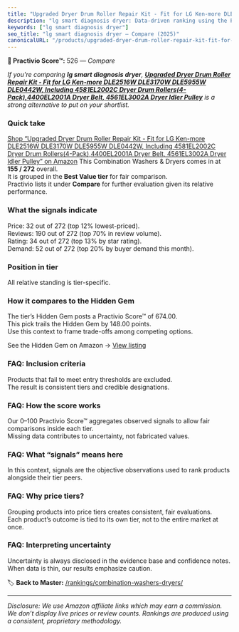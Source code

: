 ```yaml
---
title: "Upgraded Dryer Drum Roller Repair Kit - Fit for LG Ken-more DLE2516W DLE3170W DLE5955W DLE0442W, Including 4581EL2002C Dryer Drum Rollers(4-Pack),4400EL2001A Dryer Belt, 4561EL3002A Dryer Idler Pulley"
description: "lg smart diagnosis dryer: Data-driven ranking using the Practivio Score™. Positioned by quality, value, demand, findability, momentum."
keywords: ["lg smart diagnosis dryer"]
seo_title: "lg smart diagnosis dryer — Compare (2025)"
canonicalURL: "/products/upgraded-dryer-drum-roller-repair-kit-fit-for-lg-ken-more-dle2516w-dle3170w-dle5955w-dle0442w-including-4581el2002c-dryer-drum-rollers4-pack4400el2001a-dryer-belt-4561el3002a-dryer-idler-pulley-B0DZ2KRBCD/"
---
```


**🛒 Practivio Score™:** 526 — _Compare_


*If you're comparing **lg smart diagnosis dryer**, **[Upgraded Dryer Drum Roller Repair Kit - Fit for LG Ken-more DLE2516W DLE3170W DLE5955W DLE0442W, Including 4581EL2002C Dryer Drum Rollers(4-Pack),4400EL2001A Dryer Belt, 4561EL3002A Dryer Idler Pulley](https://www.amazon.com/dp/B0DZ2KRBCD?tag=practivio-20)** is a strong alternative to put on your shortlist.*
### Quick take
[Shop “Upgraded Dryer Drum Roller Repair Kit - Fit for LG Ken-more DLE2516W DLE3170W DLE5955W DLE0442W, Including 4581EL2002C Dryer Drum Rollers(4-Pack),4400EL2001A Dryer Belt, 4561EL3002A Dryer Idler Pulley” on Amazon](https://www.amazon.com/dp/B0DZ2KRBCD?tag=practivio-20)
This Combination Washers & Dryers comes in at **155 / 272** overall.  
It is grouped in the **Best Value tier** for fair comparison.  
Practivio lists it under **Compare** for further evaluation given its relative performance.

### What the signals indicate
Price: 32 out of 272 (top 12% lowest-priced).  
Reviews: 190 out of 272 (top 70% in review volume).  
Rating: 34 out of 272 (top 13% by star rating).  
Demand: 52 out of 272 (top 20% by buyer demand this month).

### Position in tier
All relative standing is tier-specific.

### How it compares to the Hidden Gem
The tier’s Hidden Gem posts a Practivio Score™ of 674.00.  
This pick trails the Hidden Gem by 148.00 points.  
Use this context to frame trade-offs among competing options.  

See the Hidden Gem on Amazon → [View listing](https://www.amazon.com/dp/B01ALBMIEI?tag=practivio-20)

### FAQ: Inclusion criteria
Products that fail to meet entry thresholds are excluded.  
The result is consistent tiers and credible designations.

### FAQ: How the score works
Our 0–100 Practivio Score™ aggregates observed signals to allow fair comparisons inside each tier.  
Missing data contributes to uncertainty, not fabricated values.

### FAQ: What “signals” means here
In this context, signals are the objective observations used to rank products alongside their tier peers.

### FAQ: Why price tiers?
Grouping products into price tiers creates consistent, fair evaluations.  
Each product’s outcome is tied to its own tier, not to the entire market at once.

### FAQ: Interpreting uncertainty
Uncertainty is always disclosed in the evidence base and confidence notes.  
When data is thin, our results emphasize caution.

<!-- Missing template for Compare/CompareWithinPriceClass -->


🏷️ **Back to Master:** [/rankings/combination-washers-dryers/](/rankings/combination-washers-dryers/)

---
_Disclosure: We use Amazon affiliate links which may earn a commission. We don’t display live prices or review counts. Rankings are produced using a consistent, proprietary methodology._
